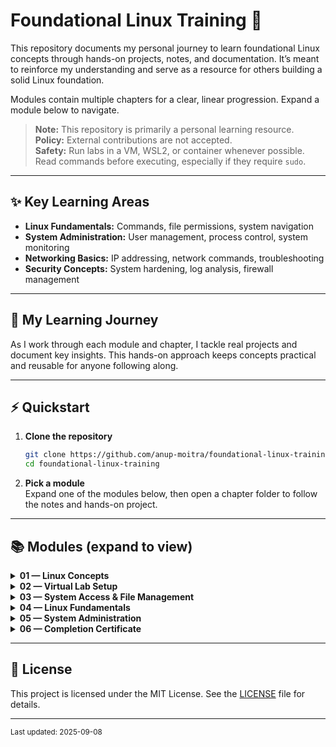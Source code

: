 # Foundational Linux Training 🐧

This repository documents my personal journey to learn foundational Linux concepts through hands-on projects, notes, and documentation. It’s meant to reinforce my understanding and serve as a resource for others building a solid Linux foundation.

Modules contain multiple chapters for a clear, linear progression. Expand a module below to navigate.
  
> **Note:** This repository is primarily a personal learning resource.  
> **Policy:** External contributions are not accepted.  
> **Safety:** Run labs in a VM, WSL2, or container whenever possible. Read commands before executing, especially if they require `sudo`.

---

## ✨ Key Learning Areas

- **Linux Fundamentals:** Commands, file permissions, system navigation  
- **System Administration:** User management, process control, system monitoring  
- **Networking Basics:** IP addressing, network commands, troubleshooting  
- **Security Concepts:** System hardening, log analysis, firewall management  

---

## 📅 My Learning Journey

As I work through each module and chapter, I tackle real projects and document key insights. This hands-on approach keeps concepts practical and reusable for anyone following along.

---

## ⚡ Quickstart

1. **Clone the repository**
   ```bash
   git clone https://github.com/anup-moitra/foundational-linux-training.git
   cd foundational-linux-training
   ```
2. **Pick a module**  
   Expand one of the modules below, then open a chapter folder to follow the notes and hands-on project.

---

## 📚 Modules (expand to view)

<details>
<summary><strong>01 — Linux Concepts</strong></summary>

Open module → <a href="https://github.com/anup-moitra/foundational-linux-training/tree/main/01-understanding-linux-concepts">01-understanding-linux-concepts/</a>

- 01.01 — <a href="https://github.com/anup-moitra/foundational-linux-training/blob/main/01-understanding-linux-concepts/01-everyday-linux.md">Everyday Linux</a>
- 01.02 — <a href="https://github.com/anup-moitra/foundational-linux-training/blob/main/01-understanding-linux-concepts/02-understanding-the-os.md">Understanding the OS</a>
- 01.03 — <a href="https://github.com/anup-moitra/foundational-linux-training/blob/main/01-understanding-linux-concepts/03-what%20is-linux.md">What is Linux?</a>
- 01.04 — <a href="https://github.com/anup-moitra/foundational-linux-training/blob/main/01-understanding-linux-concepts/04-history-of-linux.md">History of Linux</a>
- 01.05 — <a href="https://github.com/anup-moitra/foundational-linux-training/blob/main/01-understanding-linux-concepts/05-unix-vs-linux.md">Unix vs Linux</a>
- 01.06 — <a href="https://github.com/anup-moitra/foundational-linux-training/blob/main/01-understanding-linux-concepts/06-linux-distributions.md">Linux Distributions</a>
- 01.07 — <a href="https://github.com/anup-moitra/foundational-linux-training/blob/main/01-understanding-linux-concepts/07-who-uses-linux.md">Who Uses Linux?</a>
- 01.08 — <a href="https://github.com/anup-moitra/foundational-linux-training/blob/main/01-understanding-linux-concepts/08-linux-vs-windows.md">Linux vs Windows</a>

</details>

<details>
<summary><strong>02 — Virtual Lab Setup</strong></summary>

Open module → <a href="./02-virtual-lab-setup/">02-virtual-lab-setup/</a>

- 02.01 — (chapter name)
- 02.02 — (chapter name)
- 02.03 — (chapter name)

</details>

<details>
<summary><strong>03 — System Access &amp; File Management</strong></summary>

Open module → <a href="./03-system-access-and-file-management/">03-system-access-and-file-management/</a>

- 03.01 — (chapter name)
- 03.02 — (chapter name)
- 03.03 — (chapter name)

</details>

<details>
<summary><strong>04 — Linux Fundamentals</strong></summary>

Open module → <a href="./04-linux-fundamentals/">04-linux-fundamentals/</a>

- 04.01 — (chapter name)
- 04.02 — (chapter name)
- 04.03 — (chapter name)
- 04.04 — (chapter name)

</details>

<details>
<summary><strong>05 — System Administration</strong></summary>

Open module → <a href="./05-system-administration/">05-system-administration/</a>

- 05.01 — (chapter name)
- 05.02 — (chapter name)
- 05.03 — (chapter name)

</details>

<details>
<summary><strong>06 — Completion Certificate</strong></summary>

Open module → <a href="./06-my-linux-training-completion-certificate/">06-my-linux-training-completion-certificate/</a>

- 06.01 — Completion evidence prepared

</details>

---

## 📄 License

This project is licensed under the MIT License. See the <a href="./LICENSE">LICENSE</a> file for details.

---

<sub>Last updated: 2025-09-08</sub>
